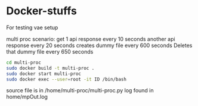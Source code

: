 # Docker-stuffs

For testing vae setup

multi proc scenario:
get 1 api response every 10 seconds
another api response every 20 seconds
creates dummy file every 600 seconds
Deletes that dummy file every 650 seconds


```bash
cd multi-proc
sudo docker build -t multi-proc .
sudo docker start multi-proc
sudo docker exec --user=root -it ID /bin/bash
```

source file is in /home/multi-proc/multi-proc.py
log found in home/mpOut.log 
